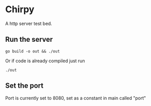# Chirpy

A http server test bed.

## Run the server
```
go build -o out && ./out
```
Or if code is already compiled just run
```
./out
```

## Set the port

Port is currently set to 8080, set as a constant in main called "port"